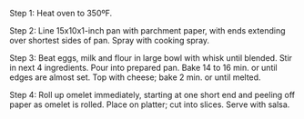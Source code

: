 Step 1: Heat oven to 350ºF.

Step 2: Line 15x10x1-inch pan with parchment paper, with ends extending over shortest sides of pan. Spray with cooking spray.

Step 3: Beat eggs, milk and flour in large bowl with whisk until blended. Stir in next 4 ingredients. Pour into prepared pan. Bake 14 to 16 min. or until edges are almost set. Top with cheese; bake 2 min. or until melted.

Step 4: Roll up omelet immediately, starting at one short end and peeling off paper as omelet is rolled. Place on platter; cut into slices. Serve with salsa.